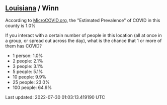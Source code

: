 
## [Louisiana](/united-states/louisiana) / Winn

According to [MicroCOVID.org](http://microcovid.org),
the "Estimated Prevalence" of COVID in this county is 1.0%

If you interact with a certain number of people in this location
(all at once in a group, or spread out across the day), what is the chance that
1 or more of them has COVID?

- 1 person: 1.0%
- 2 people: 2.1%
- 3 people: 3.1%
- 5 people: 5.1%
- 10 people: 9.9%
- 25 people: 23.0%
- 100 people: 64.9%

Last updated: 2022-07-30 01:03:13.419190 UTC
